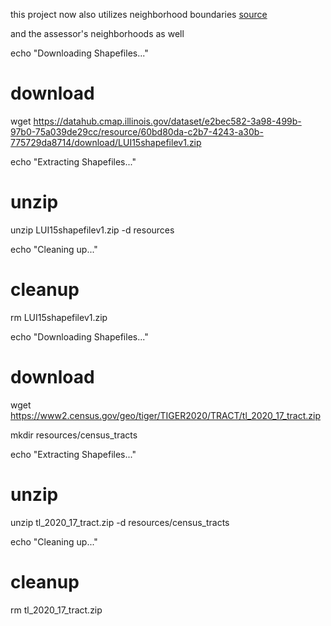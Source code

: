 this project now also utilizes neighborhood boundaries [source](https://data.cityofchicago.org/widgets/bbvz-uum9?mobile_redirect=true)

and the assessor's neighborhoods as well




 echo "Downloading Shapefiles..."

 # download
 wget https://datahub.cmap.illinois.gov/dataset/e2bec582-3a98-499b-97b0-75a039de29cc/resource/60bd80da-c2b7-4243-a30b-775729da8714/download/LUI15shapefilev1.zip

 echo "Extracting Shapefiles..."
 # unzip
 unzip LUI15shapefilev1.zip -d resources

 echo "Cleaning up..."
 # cleanup
 rm LUI15shapefilev1.zip


 echo "Downloading Shapefiles..."

 # download
 wget https://www2.census.gov/geo/tiger/TIGER2020/TRACT/tl_2020_17_tract.zip

 mkdir resources/census_tracts

 echo "Extracting Shapefiles..."
 # unzip
 unzip tl_2020_17_tract.zip -d resources/census_tracts

 echo "Cleaning up..."
 # cleanup
 rm tl_2020_17_tract.zip

